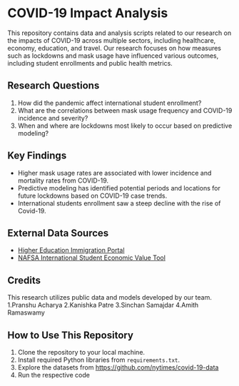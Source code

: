 # COVID-19 Impact Analysis

This repository contains data and analysis scripts related to our research on the impacts of COVID-19 across multiple sectors, including healthcare, economy, education, and travel. Our research focuses on how measures such as lockdowns and mask usage have influenced various outcomes, including student enrollments and public health metrics.

## Research Questions

1. How did the pandemic affect international student enrollment?
2. What are the correlations between mask usage frequency and COVID-19 incidence and severity?
3. When and where are lockdowns most likely to occur based on predictive modeling?


## Key Findings

- Higher mask usage rates are associated with lower incidence and mortality rates from COVID-19.
- Predictive modeling has identified potential periods and locations for future lockdowns based on COVID-19 case trends.
- International students enrollment saw a steep decline with the rise of Covid-19.

## External Data Sources

- [Higher Education Immigration Portal](https://www.higheredimmigrationportal.org/national/national-data/#:~:text=Immigrant%2Dorigin%20students%20accounted%20ineducation%20are%20people%20of%20color)
- [NAFSA International Student Economic Value Tool](https://www.nafsa.org/policy-and-advocacy/policy-resources/nafsa-international-student-economic-value-tool-v2)

## Credits

This research utilizes public data and models developed by our team. 
1.Pranshu Acharya 
2.Kanishka Patre 
3.Sinchan Samajdar 
4.Amith Ramaswamy

## How to Use This Repository

1. Clone the repository to your local machine.
2. Install required Python libraries from `requirements.txt`.
3. Explore the datasets from https://github.com/nytimes/covid-19-data
4. Run the respective code

